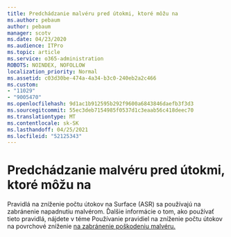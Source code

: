 ```yaml
---
title: Predchádzanie malvéru pred útokmi, ktoré môžu na
ms.author: pebaum
author: pebaum
manager: scotv
ms.date: 04/23/2020
ms.audience: ITPro
ms.topic: article
ms.service: o365-administration
ROBOTS: NOINDEX, NOFOLLOW
localization_priority: Normal
ms.assetid: c03d30be-474a-4a34-b3c0-240eb2a2c466
ms.custom:
- "11029"
- "9005470"
ms.openlocfilehash: 9d1ac1b912595b292f9600a6843846daefb3f3d3
ms.sourcegitcommit: 55ec3deb7154985f0537d1c3eaab56c418deec70
ms.translationtype: MT
ms.contentlocale: sk-SK
ms.lasthandoff: 04/25/2021
ms.locfileid: "52125343"
---
```

# <a name="prevent-malware-infection"></a>Predchádzanie malvéru pred útokmi, ktoré môžu na

Pravidlá na zníženie počtu útokov na Surface (ASR) sa používajú na zabránenie napadnutiu malvérom. Ďalšie informácie o tom, ako používať tieto pravidlá, nájdete v téme Používanie pravidiel na zníženie počtu útokov na povrchové zníženie [na zabránenie poškodeniu malvéru.](https://docs.microsoft.com/microsoft-365/security/defender-endpoint/attack-surface-reduction?view=o365-worldwide#attack-surface-reduction-rules)